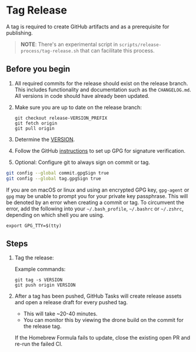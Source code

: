 # Tag Release

A tag is required to create GitHub artifacts and as a prerequisite for publishing.

> **NOTE**: There's an experimental script in `scripts/release-process/tag-release.sh` that can
> facilitate this process.

## Before you begin

1. All required commits for the release should exist on the release branch. This includes functionality and documentation such as the `CHANGELOG.md`. All versions in code should have already been updated.

2. Make sure you are up to date on the release branch:

   ``` 
   git checkout release-VERSION_PREFIX
   git fetch origin 
   git pull origin 
   ```

3. Determine the [VERSION](concepts/version.md).

4. Follow the GitHub [instructions](https://docs.github.com/en/authentication/managing-commit-signature-verification) to set up GPG for signature verification.

5. Optional: Configure git to always sign on commit or tag.

```bash
git config --global commit.gpgSign true
git config --global tag.gpgSign true
```

If you are on macOS or linux and using an encrypted GPG key, `gpg-agent` or `gpg` may be unable
to prompt you for your private key passphrase. This will be denoted by an error
when creating a commit or tag. To circumvent the error, add the following into
your `~/.bash_profile`, `~/.bashrc` or `~/.zshrc`, depending on which shell you are using.

```
export GPG_TTY=$(tty)
```

## Steps

1. Tag the release:

    Example commands:

    ```
    git tag -s VERSION
    git push origin VERSION
    ```

2. After a tag has been pushed, GitHub Tasks will create release assets and open a release draft for every pushed tag.

    - This will take ~20-40 minutes.
    - You can monitor this by viewing the drone build on the commit for the release tag.

    If the Homebrew Formula fails to update, close the existing open PR and re-run the failed CI.